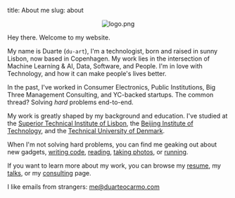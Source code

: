 title: About me
slug: about

<center>
<img style="max-width:100%;border-radius: 2px;"  src="{static}/images/about/profile.png" alt="logo.png">
</center>

Hey there. Welcome to my website.

My name is Duarte (`du-art`), I'm a technologist, born and raised in sunny Lisbon, now based in Copenhagen. My work lies in the intersection of Machine Learning & AI, Data, Software, and People. I'm in love with Technology, and how it can make people's lives better.

In the past, I've worked in Consumer Electronics, Public Institutions, Big Three Management Consulting, and YC-backed startups. The common thread? Solving _hard_ problems end-to-end.

My work is greatly shaped by my background and education. I've studied at the [Superior Technical Institute of Lisbon](https://tecnico.ulisboa.pt/en/), the [Beijing Institute of Technology](http://english.bit.edu.cn/), and the [Technical University of Denmark](https://www.dtu.dk/english).

When I'm not solving hard problems, you can find me geaking out about new gadgets, [writing code]({static}/images/code.jpg), [reading](https://github.com/duarteocarmo/my-personal-zen), [taking photos]({static}/images/photos.jpg), or [running]({static}/images/run.jpg). 

If you want to learn more about my work, you can browse my [resume](/cv.pdf), my [talks](/talks), or my [consulting](/consulting) page.

I like emails from strangers: [me@duarteocarmo.com](mailto:me@duarteocarmo.com?subject=Hi)
